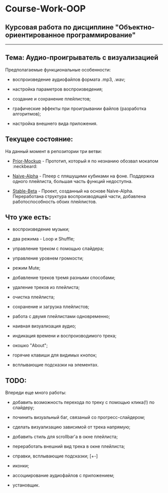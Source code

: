 Course-Work-OOP
======
Курсовая работа по дисциплине "Объектно-ориентированное программирование"
------

***

## Тема: Аудио-проигрыватель с визуализацией

Предполагаемые функциональные особенности: 

*	воспроизведение аудиофайлов формата .mp3, .wav;

*	настройка параметров воспроизведения;

*	создание и сохранение плейлистов;

*	графические эффекты при проигрывании файлов (разработка алгоритмов);

*	настройка внешнего вида приложения.

## Текущее состояние:

На данный момент в репозитории три ветви:

* [Prior-Mockup](https://github.com/GitStearis/Course-Work-OOP/tree/Prior-Mockup) - Прототип, который я по незнанию обозвал мокапом :neckbeard:

* [Naive-Alpha](https://github.com/GitStearis/Course-Work-OOP/tree/Naive-Alpha) - Плеер с пляшущими кубиками на фоне. Поддержка одного плейлиста, большая часть функций недоступна. 

* [Stable-Beta](https://github.com/GitStearis/Course-Work-OOP/tree/Stable-Beta) - Проект, созданный на основе Naive-Alpha. Переработана структура воспроизводящей части, добавлена работоспособность обоих плейлистов.

## Что уже есть:

* воспроизведение музыки;

* два режима - Loop и Shuffle;

* управление треком с помощью слайдера;

* управление уровнем громкости;

* режим Mute;

* добавление треков тремя разными способами;

* удаление треков из плейлиста;

* очистка плейлиста;

* сохранение и загрузка плейлистов;

* работа с двумя плейлистами одновременно;

* наивная визуализация аудио;

* индикация времени и воспроизводимого трека;

* окошко "About";

* горячие клавиши для видимых кнопок;

* всплывающие подсказки на элементах.

## TODO:

Впереди еще много работы:

* добавить возможность перехода по треку с помощью клика(!) по слайдеру;

* починить визуальный баг, связаный со прогресс-слайдером;

* сделать визуализацию зависимой от трека напрямую;

* добавить стиль для scrollbar'a в окне плейлиста;

* переработать внешний вид трека в окне плейлиста;

* справки, всплывающие подсказки; [+-]

* иконки;

* ассоциирование аудиофайлов с приложением;

* установщик.
